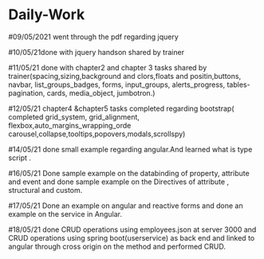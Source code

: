 # Daily-Work


#09/05/2021 went through the pdf regarding jquery


#10/05/21done with jquery handson shared by trainer

#11/05/21 done with chapter2 and chapter 3 tasks shared by trainer(spacing,sizing,background and clors,floats and positin,buttons, navbar, list_groups_badges, forms, input_groups, alerts_progress, tables-pagination, cards, media_object, jumbotron.)

#12/05/21 chapter4 &chapter5 tasks completed regarding bootstrap( completed grid_system, grid_alignment, flexbox,auto_margins_wrapping_orde carousel,collapse,tooltips,popovers,modals,scrollspy)

#14/05/21 done small example regarding angular.And learned what is type script .

#16/05/21 Done sample example on the databinding of property, attribute and event and done sample example on the Directives of attribute , structural and custom.

#17/05/21 Done an example on angular and reactive forms and done an example on the service in Angular.

#18/05/21 done CRUD operations using employees.json at server 3000 and  CRUD operations using spring boot(userservice) as back end and linked to angular through cross origin on the method and performed CRUD.

